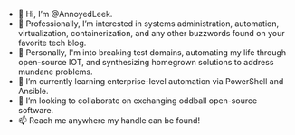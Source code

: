 - 👋 Hi, I’m @AnnoyedLeek.
- 👀 Professionally, I’m interested in systems administration, automation, virtualization, containerization, and any other buzzwords found on your favorite tech blog.
- 👀 Personally, I'm into breaking test domains, automating my life through open-source IOT, and synthesizing homegrown solutions to address mundane problems.
- 🌱 I’m currently learning enterprise-level automation via PowerShell and Ansible.
- 💞️ I’m looking to collaborate on exchanging oddball open-source software.
- 📫 Reach me anywhere my handle can be found!

<!---
AnnoyedLeek/AnnoyedLeek is a ✨ special ✨ repository because its `README.md` (this file) appears on your GitHub profile.
You can click the Preview link to take a look at your changes.
--->
